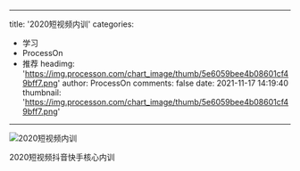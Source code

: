 
---
title: '2020短视频内训'
categories: 
 - 学习
 - ProcessOn
 - 推荐
headimg: 'https://img.processon.com/chart_image/thumb/5e6059bee4b08601cf49bff7.png'
author: ProcessOn
comments: false
date: 2021-11-17 14:19:40
thumbnail: 'https://img.processon.com/chart_image/thumb/5e6059bee4b08601cf49bff7.png'
---

<div>   
<img class="thumb" alt="2020短视频内训" src="https://img.processon.com/chart_image/thumb/5e6059bee4b08601cf49bff7.png" referrerpolicy="no-referrer">
<p>2020短视频抖音快手核心内训</p>  
</div>
            